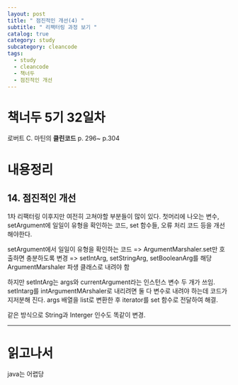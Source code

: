 ```yaml
---
layout: post
title: " 점진적인 개선(4) "
subtitle: " 리팩터링 과정 보기 "
catalog: true
category: study
subcategory: cleancode
tags:
  - study
  - cleancode
  - 책너두
  - 점진적인 개선
---
```


# 책너두 5기 32일차

로버트 C. 마틴의 **클린코드** p. 296~ p.304

# 내용정리

## 14. 점진적인 개선

1차 리팩터링 이후지만 여전히 고쳐야할 부분들이 많이 있다. 첫머리에 나오는 변수, setArgument에 일일이 유형을 확인하는 코드, set 함수들, 오류 처리 코드 등을 개선해야한다.

setArgument에서 일일이 유형을 확인하는 코드 => ArgumentMarshaler.set만 호출하면 충분하도록 변경 => setIntArg, setStringArg, setBooleanArg를 해당 ArgumentMarshaler 파생 클래스로 내려야 함

하지만 setIntArg는 args와 currentArgument라는 인스턴스 변수 두 개가 쓰임. setIntarg를 intArgumentMArshaler로 내리려면 둘 다 변수로 내려야 하는데 코드가 지저분해 진다. args 배열을 list로 변환한 후 iterator를 set 함수로 전달하여 해결.

같은 방식으로 String과 Interger 인수도 똑같이 변경.

---

# 읽고나서

java는 어렵당

